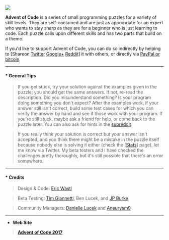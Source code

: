 ![](https://pbs.twimg.com/media/DP-ctEBUMAAE9-d.jpg:large)

**Advent of Code** is a series of small programming puzzles for a variety of skill levels. They are self-contained and are just as appropriate for an expert who wants to stay sharp as they are for a beginner who is just learning to code. Each puzzle calls upon different skills and has two parts that build on a theme.

If you'd like to support Advent of Code, you can do so indirectly by helping to [Shareon [Twitter](https://twitter.com/intent/tweet?text=Daily+programming+puzzles+at+Advent+of+Code&url=http%3A%2F%2Fadventofcode%2Ecom%2F&related=ericwastl&hashtags=AdventOfCode) [Google+](https://plus.google.com/up/accounts/upgrade/?continue=https://plus.google.com/share?url%3Dhttp://adventofcode.com/) [Reddit](https://www.reddit.com/submit?url=http%3A%2F%2Fadventofcode%2Ecom%2F&title=Daily+programming+puzzles+at+Advent+of+Code)] it with others, or directly via [PayPal or bitcoin](http://adventofcode.com/2017/support).

---
#### * **General Tips**

> If you get stuck, try your solution against the examples given in the puzzle; you should get the same answers. If not, re-read the description. Did you misunderstand something? Is your program doing something you don't expect? After the examples work, if your answer still isn't correct, build some test cases for which you can verify the answer by hand and see if those work with your program. If you're still stuck, maybe ask a friend for help, or come back to the puzzle later. You can also ask for hints in the [subreddit](https://www.reddit.com/r/adventofcode/).

> If you really think your solution is correct but your answer isn't accepted, and you think there might be a mistake in the puzzle itself because nobody else is solving it either (check the [[Stats](http://adventofcode.com/2017/stats)] page), let me know via Twitter. My beta testers and I have checked the challenges pretty thoroughly, but it's still possible that there's an error somewhere.

---
#### * **Credits**

> Design & Code: [Eric Wastl](https://twitter.com/ericwastl)

> Beta Testing: [Tim Giannetti](https://twitter.com/Sr_Giannetti), Ben Lucek, and [JP Burke](https://twitter.com/yatpay)

> Community Managers: [Danielle Lucek](https://www.reddit.com/user/daggerdragon) and [Aneurysm9](https://twitter.com/Aneurysm9)

---
* **Web Site**
> **[Advent of Code 2017](http://adventofcode.com/2017/about)**
